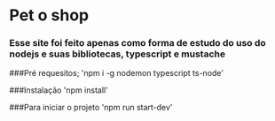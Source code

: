 # Pet o shop
### Esse site foi feito apenas como forma de estudo do uso do nodejs e suas bibliotecas, typescript e mustache

###Pré requesitos;
'npm i -g nodemon typescript ts-node'

###Instalação
'npm install'

###Para iniciar o projeto
'npm run start-dev'
